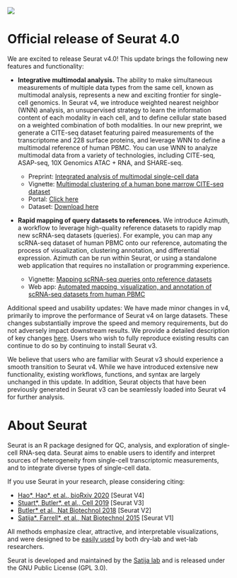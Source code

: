 ![](articles/assets/seurat_banner.jpg)

# Official release of Seurat 4.0

We are excited to release Seurat v4.0! This update brings the following new features and functionality:

* **Integrative multimodal analysis.** The ability to make simultaneous measurements of multiple data types from the same cell, known as multimodal analysis, represents a new and exciting frontier for single-cell genomics. In Seurat v4, we introduce weighted nearest neighbor (WNN) analysis, an unsupervised strategy to learn the information content of each modality in each cell, and to define cellular state based on a weighted combination of both modalities.
    In our new preprint, we generate a CITE-seq dataset featuring paired measurements of the transcriptome and 228 surface proteins, and leverage WNN to define a multimodal reference of human PBMC. You can use WNN to analyze multimodal data from a variety of technologies, including CITE-seq, ASAP-seq, 10X Genomics ATAC + RNA, and SHARE-seq.

    - Preprint: [Integrated analysis of multimodal single-cell data](https://satijalab.org/v4preprint)
    - Vignette: [Multimodal clustering of a human bone marrow CITE-seq dataset](articles/weighted_nearest_neighbor_analysis.html)
    - Portal: [Click here](https://atlas.fredhutch.org/nygc/multimodal-pbmc/)
    - Dataset: [Download here](https://atlas.fredhutch.org/data/nygc/multimodal/pbmc_multimodal.h5seurat)

* **Rapid mapping of query datasets to references.** We introduce Azimuth, a workflow to leverage high-quality reference datasets to rapidly map new scRNA-seq datasets (queries). For example, you can map any scRNA-seq dataset of human PBMC onto our reference, automating the process of visualization, clustering annotation, and differential expression. Azimuth can be run within Seurat, or using a standalone web application that requires no installation or programming experience.

    - Vignette: [Mapping scRNA-seq queries onto reference datasets](articles/multimodal_reference_mapping.html)
    - Web app: [Automated mapping, visualization, and annotation of scRNA-seq datasets from human PBMC]("../azimuth/")

Additional speed and usability updates: We have made minor changes in v4, primarily to improve the performance of Seurat v4 on large datasets. These changes substantially improve the speed and memory requirements, but do not adversely impact downstream results. We provide a detailed description of key changes [here](articles/v4_changes.html). Users who wish to fully reproduce existing results can continue to do so by continuing to install Seurat v3.  

We believe that users who are familiar with Seurat v3 should experience a smooth transition to Seurat v4. While we have introduced extensive new functionality, existing workflows, functions, and syntax are largely unchanged in this update. In addition, Seurat objects that have been previously generated in Seurat v3 can be seamlessly loaded into Seurat v4 for further analysis.

# About Seurat

Seurat is an R package designed for QC, analysis, and exploration of single-cell RNA-seq data. Seurat aims to enable users to identify and interpret sources of heterogeneity from single-cell transcriptomic measurements, and to integrate diverse types of single-cell data.

If you use Seurat in your research, please considering citing:

* [Hao\*, Hao\*, et al., bioRxiv 2020](https://www.biorxiv.org/content/10.1101/2020.10.12.335331v1) [Seurat V4]
* [Stuart\*, Butler\*, et al., Cell 2019](https://www.cell.com/cell/fulltext/S0092-8674(19)30559-8) [Seurat V3]
* [Butler\* et al., Nat Biotechnol 2018](https://doi.org/10.1038/nbt.4096) [Seurat V2]
* [Satija\*, Farrell\*, et al., Nat Biotechnol 2015](https://doi.org/10.1038/nbt.3192) [Seurat V1]


All methods emphasize clear, attractive, and interpretable visualizations, and were designed to be [easily used](articles/get_started.html) by both dry-lab and wet-lab researchers.

Seurat is developed and maintained by the [Satija lab](authors.html) and is released under the GNU Public License (GPL 3.0).
